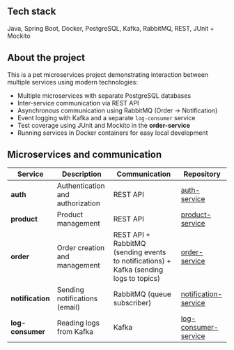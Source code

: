 ## Tech stack
Java, Spring Boot, Docker, PostgreSQL, Kafka, RabbitMQ, REST, JUnit + Mockito


## About the project

This is a pet microservices project demonstrating interaction between multiple services using modern technologies:

- Multiple microservices with separate PostgreSQL databases  
- Inter-service communication via REST API  
- Asynchronous communication using RabbitMQ (Order → Notification)  
- Event logging with Kafka and a separate `log-consumer` service  
- Test coverage using JUnit and Mockito in the **order-service**
- Running services in Docker containers for easy local development  

## Microservices and communication

| Service         | Description                        | Communication                                                         | Repository                              |
|-----------------|----------------------------------|----------------------------------------------------------------------|---------------------------------------|
| **auth**        | Authentication and authorization | REST API                                                             | [auth-service](https://github.com/denystrypolskyi/auth-service)      |
| **product**     | Product management               | REST API                                                             | [product-service](https://github.com/denystrypolskyi/product-service)|
| **order**       | Order creation and management    | REST API + RabbitMQ (sending events to notifications) + Kafka (sending logs to topics) | [order-service](https://github.com/denystrypolskyi/order-service)    |
| **notification**| Sending notifications (email)    | RabbitMQ (queue subscriber)                                          | [notification-service](https://github.com/denystrypolskyi/notification-service)|
| **log-consumer**| Reading logs from Kafka          | Kafka                                                               | [log-consumer-service](https://github.com/denystrypolskyi/log-consumer-service)|
